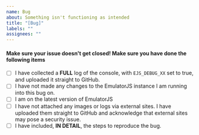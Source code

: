 ```yaml
---
name: Bug
about: Something isn't functioning as intended
title: "[Bug]"
labels: ""
assignees: ""
---
```


#### Make sure your issue doesn't get closed! Make sure you have done the following items

- [ ] I have collected a **FULL** log of the console, with `EJS_DEBUG_XX` set to true, and uploaded it straight to GitHub.
- [ ] I have not made any changes to the EmulatorJS instance I am running into this bug on.
- [ ] I am on the latest version of EmulatorJS
- [ ] I have not attached any images or logs via external sites. I have uploaded them straight to GitHub and acknowledge that external sites may pose a security issue.
- [ ] I have included, **IN DETAIL**, the steps to reproduce the bug.

<!--
To collect a log of the console.
1. Add the following line to your code
```
EJS_DEBUG_XX = true;
```
2. Right click and click `inspect`.
3. Select the `console` tab at the top.
4. then reload the broken page.
5. Right click on the console and click `Save as...`
6. Upload it to your issue.
 -->
